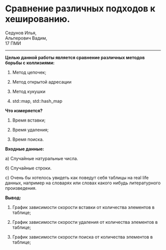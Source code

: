 # Сравнение различных подходов к хешированию.

Седунов Илья,<br>
Альперович Вадим,<br>
17 ПМИ

---

**Целью данной работы является сравнение различных методов борьбы с коллизиями:**

1) Метод цепочек;

2) Метод открытой адресации

3) Метод кукушки

4) std::map, std::hash_map


**Что измеряется?**

1) Время вставки;

2) Время удаления;

3) Время поиска.


**Входные данные:**

a) Случайные натуральные числа.

б) Случайные строки.

с) Очень бы хотелось увидеть как поведут себя таблицы на real life данных, например на
словарях или словах какого нибудь литературного произведения.

**Вывод:**

1) График зависимости скорости вставки от количества элементов в таблице;

2) График зависимости скорости удаления от количества элементов в таблице;

3) График зависимости скорости поиска от количества элементов в таблице;
